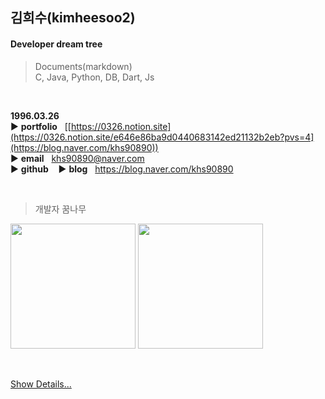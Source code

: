 ## 김희수(kimheesoo2)  

#### Developer dream tree
> Documents(markdown)  
> C, Java, Python, DB, Dart, Js  

<br/>

**1996.03.26**  
▶️ **portfolio**&nbsp;&nbsp;&nbsp;[[https://0326.notion.site](https://0326.notion.site/e646e86ba9d0440683142ed21132b2eb?pvs=4](https://blog.naver.com/khs90890))  
▶️ **email**&nbsp;&nbsp;&nbsp;khs90890@naver.com  
▶️ **github**&nbsp;&nbsp;&nbsp;
▶️ **blog**&nbsp;&nbsp;&nbsp;https://blog.naver.com/khs90890

<br/>

> 개발자 꿈나무

<img src="https://github-readme-stats.vercel.app/api?username=NaHwangje&theme=default&show_icons=true" height="200"> <img src="https://github-readme-stats.vercel.app/api/top-langs/?username=NaHwangje&layout=compact&theme=default" height="200"></a>

<br/>

[Show Details...](https://github.com/NaHwangje/Portfolio-Dev.Hwangje)  
